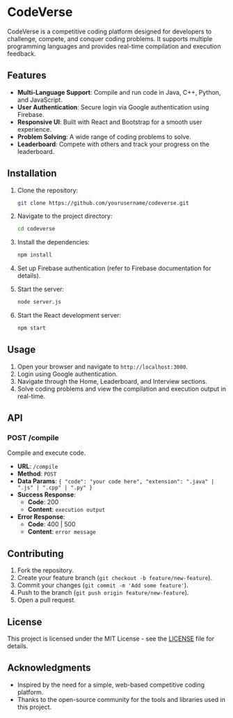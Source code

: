 # CodeVerse

CodeVerse is a competitive coding platform designed for developers to challenge, compete, and conquer coding problems. It supports multiple programming languages and provides real-time compilation and execution feedback.

## Features

- **Multi-Language Support**: Compile and run code in Java, C++, Python, and JavaScript.
- **User Authentication**: Secure login via Google authentication using Firebase.
- **Responsive UI**: Built with React and Bootstrap for a smooth user experience.
- **Problem Solving**: A wide range of coding problems to solve.
- **Leaderboard**: Compete with others and track your progress on the leaderboard.


## Installation

1. Clone the repository:

    ```sh
    git clone https://github.com/yourusername/codeverse.git
    ```

2. Navigate to the project directory:

    ```sh
    cd codeverse
    ```

3. Install the dependencies:

    ```sh
    npm install
    ```

4. Set up Firebase authentication (refer to Firebase documentation for details).

5. Start the server:

    ```sh
    node server.js
    ```

6. Start the React development server:

    ```sh
    npm start
    ```

## Usage

1. Open your browser and navigate to `http://localhost:3000`.
2. Login using Google authentication.
3. Navigate through the Home, Leaderboard, and Interview sections.
4. Solve coding problems and view the compilation and execution output in real-time.

## API

### POST /compile

Compile and execute code.

- **URL**: `/compile`
- **Method**: `POST`
- **Data Params**: `{ "code": "your code here", "extension": ".java" | ".js" | ".cpp" | ".py" }`
- **Success Response**: 
  - **Code**: 200
  - **Content**: `execution output`
- **Error Response**: 
  - **Code**: 400 | 500
  - **Content**: `error message`

## Contributing

1. Fork the repository.
2. Create your feature branch (`git checkout -b feature/new-feature`).
3. Commit your changes (`git commit -m 'Add some feature'`).
4. Push to the branch (`git push origin feature/new-feature`).
5. Open a pull request.

## License

This project is licensed under the MIT License - see the [LICENSE](LICENSE) file for details.

## Acknowledgments

- Inspired by the need for a simple, web-based competitive coding platform.
- Thanks to the open-source community for the tools and libraries used in this project.

